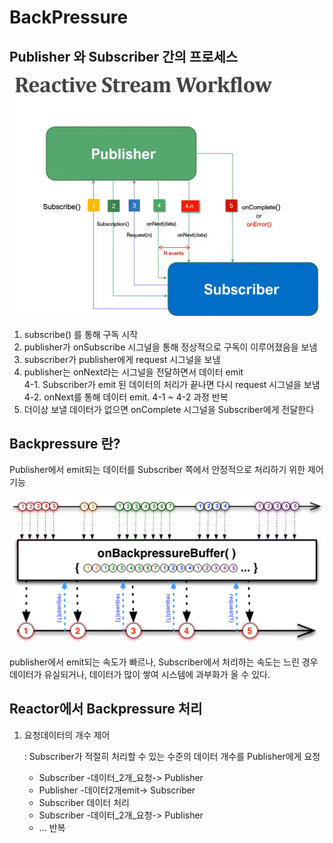 # BackPressure

## Publisher 와 Subscriber 간의 프로세스

![flow](flow.png)

1. subscribe() 를 통해 구독 시작
2. publisher가 onSubscribe 시그널을 통해 정상적으로 구독이 이루어졌음을 보냄
3. subscriber가 publisher에게 request 시그널을 보냄
4. publisher는 onNext라는 시그널을 전달하면서 데이터 emit \
4-1. Subscriber가 emit 된 데이터의 처리가 끝나면 다시 request 시그널을 보냄 \
4-2. onNext를 통해 데이터 emit. 4-1 ~ 4-2 과정 반복
5. 더이상 보낼 데이터가 없으면 onComplete 시그널을 Subscriber에게 전달한다


## Backpressure 란?
Publisher에서 emit되는 데이터를 Subscriber 쪽에서 안정적으로 처리하기 위한 제어기능

 ![backpressure](backpressure.png)

publisher에서 emit되는 속도가 빠르나, Subscriber에서 처리하는 속도는 느린 경우
데이터가 유실되거나, 데이터가 많이 쌓여 시스템에 과부화가 올 수 있다.


## Reactor에서 Backpressure 처리

1. 요청데이터의 개수 제어
    
    : Subscriber가 적절히 처리할 수 있는 수준의 데이터 개수를 Publisher에게 요청
    - Subscriber -데이터_2개_요청-> Publisher
    - Publisher -데이터2개emit-> Subscriber
    - Subscriber 데이터 처리
    - Subscriber -데이터_2개_요청-> Publisher
    - ... 반복
